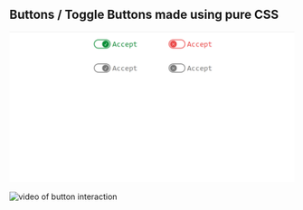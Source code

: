 ## Buttons / Toggle Buttons made using pure CSS

![screenshot of toggle buttons](assets/images/screenshpt.png)

![video of button interaction](https://youtu.be/01zPJuxgbuY)
